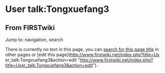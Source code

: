 # User talk:Tongxuefang3

## From FIRSTwiki

Jump to: navigation, search

There is currently no text in this page, you can [search for this page title](Special:Search/Tongxuefang3 "Special:Search/Tongxuefang3") in other pages or [edit this page](http://www.firstwiki.net/index.php?title=Us
er_talk:Tongxuefang3&action=edit "http://www.firstwiki.net/index.php?title=User_talk:Tongxuefang3&action=edit").
